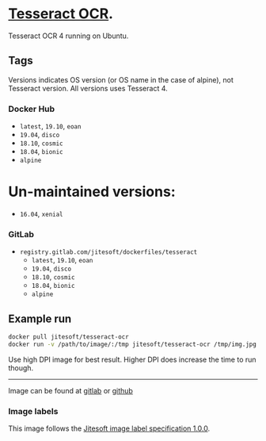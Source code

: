 # [Tesseract OCR](https://github.com/tesseract-ocr/tesseract).

Tesseract OCR 4 running on Ubuntu.

## Tags

Versions indicates OS version (or OS name in the case of alpine), not Tesseract version. All versions uses Tesseract 4.

### Docker Hub

* `latest`, `19.10`, `eoan`
* `19.04`, `disco`
* `18.10`, `cosmic`
* `18.04`, `bionic`
* `alpine`

# Un-maintained versions:

* `16.04`, `xenial`

### GitLab

* `registry.gitlab.com/jitesoft/dockerfiles/tesseract`
  * `latest`, `19.10`, `eoan`
  * `19.04`, `disco`
  * `18.10`, `cosmic`
  * `18.04`, `bionic`
  * `alpine`

## Example run

```bash
docker pull jitesoft/tesseract-ocr
docker run -v /path/to/image/:/tmp jitesoft/tesseract-ocr /tmp/img.jpg stdout
```

Use high DPI image for best result. Higher DPI does increase the time to run though.

---

Image can be found at [gitlab](https://gitlab.com/jitesoft/dockerfiles/tesseract) or [github](https://github.com/jitesoft/docker-tesseract-ocr)

### Image labels

This image follows the [Jitesoft image label specification 1.0.0](https://gitlab.com/snippets/1866155).
